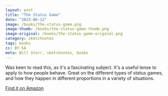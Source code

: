 ```yaml
---
layout: post
title: "The Status Game"
date: "2023-06-12"
image: /books/the-status-game.png
image-thumb: /books/the-status-game-thumb.png
image-original: /books/the-status-game-original.png
category: sketchnotes
tags: books
cc: BY-SA
meta: Will Storr, sketchnotes, books
---
```


Was keen to read this, as it's a fascinating subject. It's a useful lense to apply to how people behave. Great on the different types of status games, and how they happen in different proportions in a variety of situations.

[Find it on Amazon][book]

[book]: http://amzn.to/2FEpZXD
